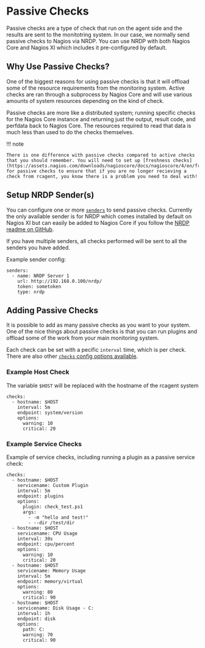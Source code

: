 # Passive Checks

Passive checks are a type of check that run on the agent side and the results are sent to the monitotring system. In our case, we normally send passive checks to Nagios via NRDP. You can use NRDP with both Nagios Core and Nagios XI which includes it pre-configured by default.

## Why Use Passive Checks?

One of the biggest reasons for using passive checks is that it will offload some of the resource requirements from the monitoring system. Active checks are ran through a subprocess by Nagios Core and will use various amounts of system resources depending on the kind of check.

Passive checks are more like a distributed system; running specific checks for the Nagios Core instance and returning just the output, result code, and perfdata back to Nagios Core. The resources required to read that data is much less than used to do the checks themselves.

!!! note

	There is one difference with passive checks compared to active checks that you should remember. You will need to set up [freshness checks](https://assets.nagios.com/downloads/nagioscore/docs/nagioscore/4/en/freshness.html) for passive checks to ensure that if you are no longer recieving a check from rcagent, you know there is a problem you need to deal with!

## Setup NRDP Sender(s)

You can configure one or more [`senders`](../../config/options/#senders) to send passive checks. Currently the only available sender is for NRDP which comes installed by default on Nagios XI but can easily be added to Nagios Core if you follow the [NRDP readme on GitHub](https://github.com/NagiosEnterprises/nrdp).

If you have multiple senders, all checks performed will be sent to all the senders you have added.

Example sender config:

```
senders:
  - name: NRDP Server 1
    url: http://192.168.0.100/nrdp/
    token: sometoken
    type: nrdp
```

## Adding Passive Checks

It is possible to add as many passive checks as you want to your system. One of the nice things about passive checks is that you can run plugins and offload some of the work from your main monitoring system.

Each check can be set with a pecific `interval` time, which is per check. There are also other [`checks` config options available](../../config/checks).

### Example Host Check

The variable `$HOST` will be replaced with the hostname of the rcagent system

```
checks:
  - hostname: $HOST
    interval: 5m
    endpoint: system/version
    options:
      warning: 10
      critical: 20
```

### Example Service Checks

Example of service checks, including running a plugin as a passive service check:

```
checks:
  - hostname: $HOST
    servicename: Custom Plugin
    interval: 5m
    endpoint: plugins
    options:
      plugin: check_test.ps1
      args:
        - -m "hello and test!"
        - --dir /test/dir
  - hostname: $HOST
    servicename: CPU Usage
    interval: 30s
    endpoint: cpu/percent
    options:
      warning: 10
      critical: 20
  - hostname: $HOST
    servicename: Memory Usage
    interval: 5m
    endpoint: memory/virtual
    options:
      warning: 80
      critical: 90
  - hostname: $HOST
    servicename: Disk Usage - C:
    interval: 1h
    endpoint: disk
    options:
      path: C:
      warning: 70
      critical: 90
```